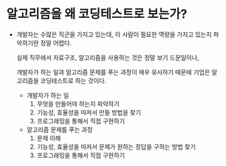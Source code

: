 # 알고리즘을 왜 코딩테스트로 보는가?

* 개발자는 수많은 직군을 가지고 있는데, 이 사람이 필요한 역량을 가지고 있는지 파악하기란 정말 어렵다.

  실제 직무에서 자료구조, 알고리즘을 사용하는 것은 정말 보기 드문일이나,

  개발자가 하는 일과 알고리즘 문제를 푸는 과정이 매우 유사하기 때문에 기업은 알고리즘을 코딩테스트로 하는 것이다.

  

  * 개발자가 하는 일
    1. 무엇을 만들어야 하는지 파악하기
    2. 기능성, 효율성을 따져서 만들 방법을 찾기
    3. 프로그래밍을 통해서 직접 구현하기
  * 알고리즘 문제를 푸는 과정
    1. 문제 이해
    2. 기능성, 효율성을 따져서 문제가 원하는 정답을 구하는 방법 찾기
    3. 프로그래밍을 통해서 직접 구현하기

